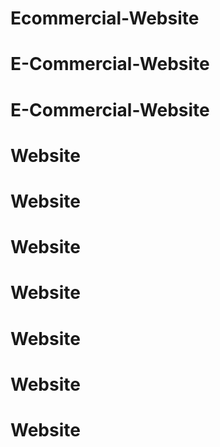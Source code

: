 # Ecommercial-Website
# E-Commercial-Website
# E-Commercial-Website
# Website
# Website
# Website
# Website
# Website
# Website
# Website
